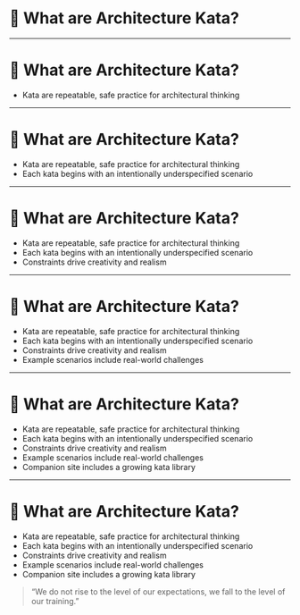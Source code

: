 # 🧩 What are Architecture Kata?

<!-- 
This section defines architecture kata as structured, repeatable exercises for building architectural skill. 
They simulate the ambiguity and constraint of real-world design, enabling deeper reflection and stronger judgment.
Encourage the audience to view kata as a low-risk, high-return way to grow individually and collectively.
-->

---

# 🧩 What are Architecture Kata?

- Kata are repeatable, safe practice for architectural thinking  
<!-- 
Architecture kata simulate system design challenges without production pressure. 
They allow you to rehearse decision-making, identify trade-offs, and communicate ideas—before real stakes are involved.
-->

---

# 🧩 What are Architecture Kata?

- Kata are repeatable, safe practice for architectural thinking  
- Each kata begins with an intentionally underspecified scenario  
<!-- 
Kata mirror real-world ambiguity. 
You’re given business goals, constraints, and context—but not a complete spec. 
The goal is to shape clarity through architectural reasoning, not to find a “right answer.”
-->

---

# 🧩 What are Architecture Kata?

- Kata are repeatable, safe practice for architectural thinking  
- Each kata begins with an intentionally underspecified scenario  
- Constraints drive creativity and realism  
<!-- 
Kata use limited time, tools, or scope to model real-world trade-offs. 
This forces you to prioritize, communicate, and design within boundaries—just like in production systems.
-->

---

# 🧩 What are Architecture Kata?

- Kata are repeatable, safe practice for architectural thinking  
- Each kata begins with an intentionally underspecified scenario  
- Constraints drive creativity and realism  
- Example scenarios include real-world challenges  
<!-- 
Designing global CDNs, multi-tenant SaaS, or legacy modernization efforts—these aren’t toy problems. 
They represent patterns every architect should wrestle with in a safe, thoughtful way.
-->

---

# 🧩 What are Architecture Kata?

- Kata are repeatable, safe practice for architectural thinking  
- Each kata begins with an intentionally underspecified scenario  
- Constraints drive creativity and realism  
- Example scenarios include real-world challenges  
- Companion site includes a growing kata library  
<!-- 
Remind the audience: they can explore and practice with new kata anytime. 
Solutions, lessons, and models are there to support both solo growth and team learning.
-->

---

# 🧩 What are Architecture Kata?

- Kata are repeatable, safe practice for architectural thinking  
- Each kata begins with an intentionally underspecified scenario  
- Constraints drive creativity and realism  
- Example scenarios include real-world challenges  
- Companion site includes a growing kata library  

> “We do not rise to the level of our expectations, we fall to the level of our training.”  

<!-- 
Kata turn theory into reflex, ambiguity

